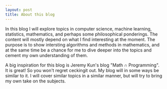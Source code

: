 ```yaml
---
layout: post
title: About this blog
---
```


In this blog I will explore topics in computer science, machine learning, statistics, mathematics, and perhaps some philosophical ponderings. The content will mostly depend on what I find interesting at the moment. The purpose is to show intersting algorithms and methods in mathematics, and at the same time be a chance for me to dive deeper into the topics and cement my own understanding of them.

A big inspiration for this blog is Jeremy Kun's blog "Math ∩ Programming". It is great! So you won't regret ceckingit out.
My blog will in some ways be similar to it. I will cover similar topics in a similar manner, but will try to bring my own take on the subjects. 
